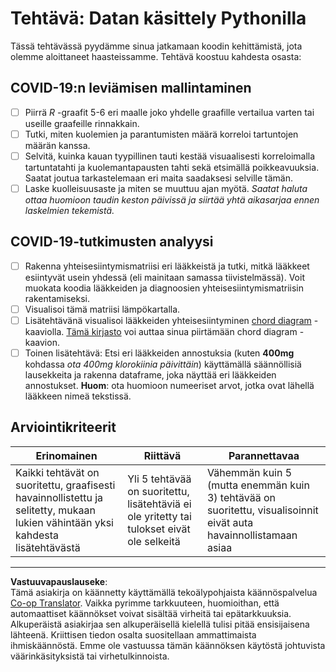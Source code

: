 <!--
CO_OP_TRANSLATOR_METADATA:
{
  "original_hash": "dc8f035ce92e4eaa078ab19caa68267a",
  "translation_date": "2025-08-26T21:07:48+00:00",
  "source_file": "2-Working-With-Data/07-python/assignment.md",
  "language_code": "fi"
}
-->
# Tehtävä: Datan käsittely Pythonilla

Tässä tehtävässä pyydämme sinua jatkamaan koodin kehittämistä, jota olemme aloittaneet haasteissamme. Tehtävä koostuu kahdesta osasta:

## COVID-19:n leviämisen mallintaminen

 - [ ] Piirrä *R* -graafit 5-6 eri maalle joko yhdelle graafille vertailua varten tai useille graafeille rinnakkain.
 - [ ] Tutki, miten kuolemien ja parantumisten määrä korreloi tartuntojen määrän kanssa.
 - [ ] Selvitä, kuinka kauan tyypillinen tauti kestää visuaalisesti korreloimalla tartuntatahti ja kuolemantapausten tahti sekä etsimällä poikkeavuuksia. Saatat joutua tarkastelemaan eri maita saadaksesi selville tämän.
 - [ ] Laske kuolleisuusaste ja miten se muuttuu ajan myötä. *Saatat haluta ottaa huomioon taudin keston päivissä ja siirtää yhtä aikasarjaa ennen laskelmien tekemistä.*

## COVID-19-tutkimusten analyysi

- [ ] Rakenna yhteisesiintymismatriisi eri lääkkeistä ja tutki, mitkä lääkkeet esiintyvät usein yhdessä (eli mainitaan samassa tiivistelmässä). Voit muokata koodia lääkkeiden ja diagnoosien yhteisesiintymismatriisin rakentamiseksi.
- [ ] Visualisoi tämä matriisi lämpökartalla.
- [ ] Lisätehtävänä visualisoi lääkkeiden yhteisesiintyminen [chord diagram](https://en.wikipedia.org/wiki/Chord_diagram) -kaaviolla. [Tämä kirjasto](https://pypi.org/project/chord/) voi auttaa sinua piirtämään chord diagram -kaavion.
- [ ] Toinen lisätehtävä: Etsi eri lääkkeiden annostuksia (kuten **400mg** kohdassa *ota 400mg klorokiinia päivittäin*) käyttämällä säännöllisiä lausekkeita ja rakenna dataframe, joka näyttää eri lääkkeiden annostukset. **Huom**: ota huomioon numeeriset arvot, jotka ovat lähellä lääkkeen nimeä tekstissä.

## Arviointikriteerit

Erinomainen | Riittävä | Parannettavaa
--- | --- | -- |
Kaikki tehtävät on suoritettu, graafisesti havainnollistettu ja selitetty, mukaan lukien vähintään yksi kahdesta lisätehtävästä | Yli 5 tehtävää on suoritettu, lisätehtäviä ei ole yritetty tai tulokset eivät ole selkeitä | Vähemmän kuin 5 (mutta enemmän kuin 3) tehtävää on suoritettu, visualisoinnit eivät auta havainnollistamaan asiaa

---

**Vastuuvapauslauseke**:  
Tämä asiakirja on käännetty käyttämällä tekoälypohjaista käännöspalvelua [Co-op Translator](https://github.com/Azure/co-op-translator). Vaikka pyrimme tarkkuuteen, huomioithan, että automaattiset käännökset voivat sisältää virheitä tai epätarkkuuksia. Alkuperäistä asiakirjaa sen alkuperäisellä kielellä tulisi pitää ensisijaisena lähteenä. Kriittisen tiedon osalta suositellaan ammattimaista ihmiskäännöstä. Emme ole vastuussa tämän käännöksen käytöstä johtuvista väärinkäsityksistä tai virhetulkinnoista.